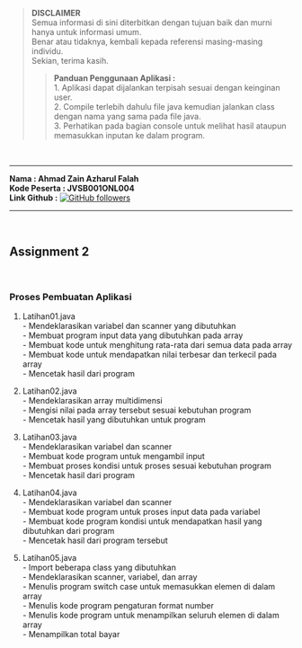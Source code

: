 >**DISCLAIMER**\
>Semua informasi di sini diterbitkan dengan tujuan baik dan murni hanya untuk informasi umum.\
>Benar atau tidaknya, kembali kepada referensi masing-masing individu.\
>Sekian, terima kasih.
>
>>**Panduan Penggunaan Aplikasi :**\
>		1. Aplikasi dapat dijalankan terpisah sesuai dengan keinginan user.\
>		2. Compile terlebih dahulu file java kemudian jalankan class dengan nama yang sama pada file java.\
>		3. Perhatikan pada bagian console untuk melihat hasil ataupun memasukkan inputan ke dalam program.

&nbsp;
- - - -
**Nama        : Ahmad Zain Azharul Falah**\
**Kode Peserta : JVSB001ONL004**\
**Link Github  :** [![GitHub followers](https://img.shields.io/github/followers/zenzett?label=Zain&style=social)](https://github.com/zenzett/Hacktiv8-JavaSpringBoot)
- - - -

&nbsp;
## Assignment 2

&nbsp;
### Proses Pembuatan Aplikasi
1. Latihan01.java\
    	- Mendeklarasikan variabel dan scanner yang dibutuhkan\
    	- Membuat program input data yang dibutuhkan pada array\
    	- Membuat kode untuk menghitung rata-rata dari semua data pada array\
    	- Membuat kode untuk mendapatkan nilai terbesar dan terkecil pada array\
    	- Mencetak hasil dari program

2. Latihan02.java\
    	- Mendeklarasikan array multidimensi\
    	- Mengisi nilai pada array tersebut sesuai kebutuhan program\
    	- Mencetak hasil yang dibutuhkan untuk program

3. Latihan03.java\
    	- Mendeklarasikan variabel dan scanner\
    	- Membuat kode program untuk mengambil input\
   		- Membuat proses kondisi untuk proses sesuai kebutuhan program\
    	- Mencetak hasil dari program

4. Latihan04.java\
    	- Mendeklarasikan variabel dan scanner\
    	- Membuat kode program untuk proses input data pada variabel\
    	- Membuat kode program kondisi untuk mendapatkan hasil yang dibutuhkan dari program\
   		- Mencetak hasil dari program tersebut

5. Latihan05.java\
    	- Import beberapa class yang dibutuhkan\
    	- Mendeklarasikan scanner, variabel, dan array\
    	- Menulis program switch case untuk memasukkan elemen di dalam array\
    	- Menulis kode program pengaturan format number\
    	- Menulis kode program untuk menampilkan seluruh elemen di dalam array\
    	- Menampilkan total bayar